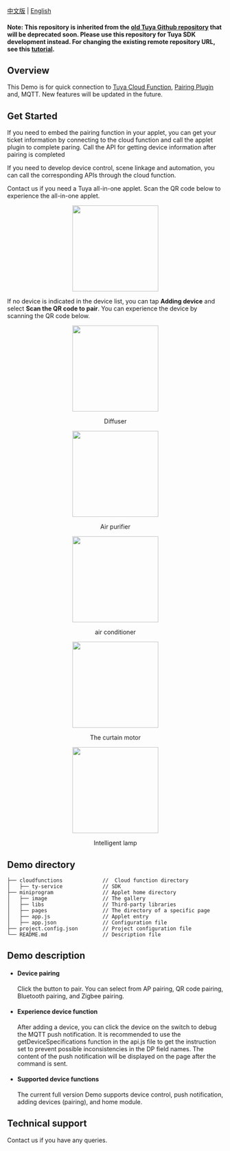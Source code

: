  [中文版](README.zh.md) | [English](README.md)

#### Note: This repository is inherited from the [old Tuya Github repository](https://github.com/TuyaInc/tuya-weapp-demo) that will be deprecated soon. Please use this repository for Tuya SDK development instead.  For changing the existing remote repository URL, see this [tutorial](https://docs.github.com/en/free-pro-team@latest/github/using-git/changing-a-remotes-url).

## Overview

This Demo is for quick connection to [Tuya Cloud Function](https://developer.tuya.com/cn/docs/iot/app-development/mini-programs/overview/applet-ecology?id=K9ptacgp94o5d), [Pairing Plugin](https://developer.tuya.com/cn/docs/iot/app-development/mini-programs/tuya-applet-with-web-plugin/distribution-network-plugin?id=K9lq218xn0wn8) and, MQTT. New features will be updated in the future.

## Get Started

If you need to embed the pairing function in your applet, you can get your ticket information by connecting to the cloud function and call the applet plugin to complete paring. Call the API for getting device information after pairing is completed

If you need to develop device control, scene linkage and automation, you can call the corresponding APIs through the cloud function.

Contact us if you need a Tuya all-in-one applet. Scan the QR code below to experience the all-in-one applet.

<p align="center">
<img width=200 src="https://images.tuyacn.com/rms-static/9cbc9210-cb1f-11ea-9723-5fcc4b1eeb4e-1595314722225.jpg?tyName=gh_42ad2888c42d_258.jpg" >
</p>

If no device is indicated in the device list, you can tap **Adding device** and select **Scan the QR code to pair**. You can experience the device by scanning the QR code below.
<p align="center"  >
<img width="200" src="https://airtake-public-data-1254153901.cos.ap-shanghai.myqcloud.com/goat/20200703/9123115b69c049899d14a84b239c13ed.png">
<p align="center">Diffuser</p>
</p>

<p align="center"  >
<img width=200 src="https://images.tuyacn.com/rms-static/8f9a30a0-c805-11ea-a0c6-dbbe4bc4c496-1594973679786.png?tyName=kj.png" >
<p align="center">Air purifier</p>
</p>

<p align="center"  >
<img width=200 src="https://images.tuyacn.com/rms-static/8f9e9d70-c805-11ea-a9da-3362f25bc183-1594973679815.png?tyName=kt.png" >
<p align="center">air conditioner</p>
</p>

<p align="center"  >
<img width=200 src="https://images.tuyacn.com/rms-static/8f9a0990-c805-11ea-a0c6-dbbe4bc4c496-1594973679785.png?tyName=cl.png" >
<p align="center">The curtain motor</p>
</p>

<p align="center"  >
<img width=200 src="https://images.tuyacn.com/rms-static/c1cc0660-c81a-11ea-a0c6-dbbe4bc4c496-1594982783430.png?tyName=dj.png" >
<p align="center">Intelligent lamp</p>
</p>

## Demo directory 

```
├── cloudfunctions             //  Cloud function directory
│   ├── ty-service             // SDK
├── miniprogram                // Applet home directory
│   ├── image                  // The gallery
│   ├── libs                   // Third-party libraries
│   ├── pages                  // The directory of a specific page
│   ├── app.js                 // Applet entry
│   ├── app.json               // Configuration file
├── project.config.json        // Project configuration file
└── README.md                  // Description file
```

## Demo description

- #### Device pairing

   Click the button to pair. You can select from AP pairing, QR code pairing, Bluetooth pairing, and Zigbee pairing.

- #### Experience device function

   After adding a device, you can click the device on the switch to debug the MQTT push notification. It is recommended to use the getDeviceSpecifications function in the api.js file to get the instruction set to prevent possible inconsistencies in the DP field names. The content of the push notification will be displayed on the page after the command is sent.

- #### Supported device functions
  The current full version Demo supports device control, push notification, adding devices (pairing), and home module.

## Technical support

Contact us if you have any queries.
